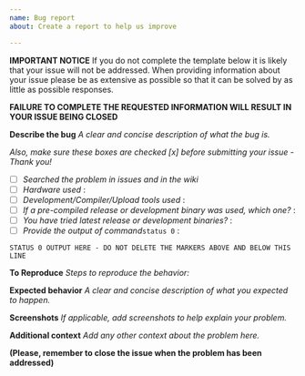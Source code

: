 ```yaml
---
name: Bug report
about: Create a report to help us improve

---
```


**IMPORTANT NOTICE**
If you do not complete the template below it is likely that your issue will not be addressed. When providing information about your issue please be as extensive as possible so that it can be solved by as little as possible responses.

**FAILURE TO COMPLETE THE REQUESTED INFORMATION WILL RESULT IN YOUR ISSUE BEING CLOSED**

**Describe the bug**
_A clear and concise description of what the bug is._


_Also, make sure these boxes are checked [x] before submitting your issue - Thank you!_
- [ ] _Searched the problem in issues and in the wiki_
- [ ] _Hardware used_ :
- [ ] _Development/Compiler/Upload tools used_ :
- [ ] _If a pre-compiled release or development binary was used, which one?_ :
- [ ] _You have tried latest release or development binaries?_ :
- [ ] _Provide the output of command_``status 0`` :
```
STATUS 0 OUTPUT HERE - DO NOT DELETE THE MARKERS ABOVE AND BELOW THIS LINE
```

**To Reproduce**
_Steps to reproduce the behavior:_


**Expected behavior**
_A clear and concise description of what you expected to happen._


**Screenshots**
_If applicable, add screenshots to help explain your problem._


**Additional context**
_Add any other context about the problem here._


**(Please, remember to close the issue when the problem has been addressed)**
